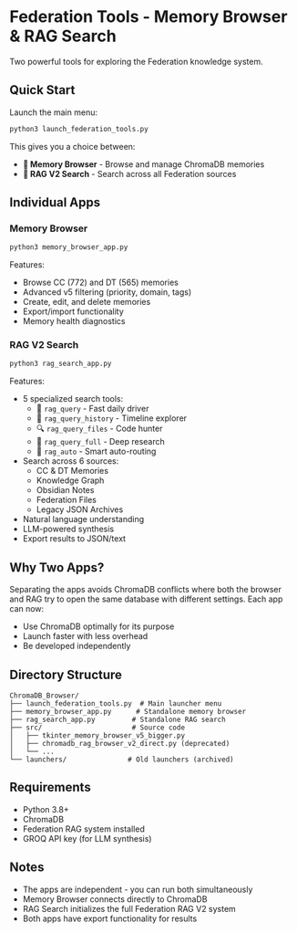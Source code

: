 # Federation Tools - Memory Browser & RAG Search

Two powerful tools for exploring the Federation knowledge system.

## Quick Start

Launch the main menu:
```bash
python3 launch_federation_tools.py
```

This gives you a choice between:
- **🧠 Memory Browser** - Browse and manage ChromaDB memories
- **🚀 RAG V2 Search** - Search across all Federation sources

## Individual Apps

### Memory Browser
```bash
python3 memory_browser_app.py
```

Features:
- Browse CC (772) and DT (565) memories
- Advanced v5 filtering (priority, domain, tags)
- Create, edit, and delete memories
- Export/import functionality
- Memory health diagnostics

### RAG V2 Search
```bash
python3 rag_search_app.py
```

Features:
- 5 specialized search tools:
  - 🚀 `rag_query` - Fast daily driver
  - 📜 `rag_query_history` - Timeline explorer
  - 🔍 `rag_query_files` - Code hunter
  - 🧠 `rag_query_full` - Deep research
  - 🤖 `rag_auto` - Smart auto-routing
- Search across 6 sources:
  - CC & DT Memories
  - Knowledge Graph
  - Obsidian Notes
  - Federation Files
  - Legacy JSON Archives
- Natural language understanding
- LLM-powered synthesis
- Export results to JSON/text

## Why Two Apps?

Separating the apps avoids ChromaDB conflicts where both the browser and RAG try to open the same database with different settings. Each app can now:
- Use ChromaDB optimally for its purpose
- Launch faster with less overhead
- Be developed independently

## Directory Structure

```
ChromaDB_Browser/
├── launch_federation_tools.py  # Main launcher menu
├── memory_browser_app.py      # Standalone memory browser
├── rag_search_app.py         # Standalone RAG search
├── src/                      # Source code
│   ├── tkinter_memory_browser_v5_bigger.py
│   ├── chromadb_rag_browser_v2_direct.py (deprecated)
│   └── ...
└── launchers/               # Old launchers (archived)
```

## Requirements

- Python 3.8+
- ChromaDB
- Federation RAG system installed
- GROQ API key (for LLM synthesis)

## Notes

- The apps are independent - you can run both simultaneously
- Memory Browser connects directly to ChromaDB
- RAG Search initializes the full Federation RAG V2 system
- Both apps have export functionality for results